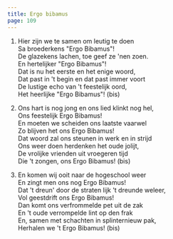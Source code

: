 ```yaml
---
title: Ergo bibamus
page: 109
---  
```


1. Hier zijn we te samen om leutig te doen  
Sa broederkens "Ergo Bibamus"!  
De glazekens lachen, toe geef ze 'nen zoen.  
En hertelijker "Ergo Bibamus"!  
Dat is nu het eerste en het enige woord,  
Dat past in 't begin en dat past immer voort  
De lustige echo van 't feestelijk oord,  
Het heerlijke "Ergo Bibamus"! (bis)  


2. Ons hart is nog jong en ons lied klinkt nog hel,  
Ons feestelijk Ergo Bibamus!  
En moeten we scheiden ons laatste vaarwel  
Zo blijven het ons Ergo Bibamus!  
Dat woord zal ons steunen in werk en in strijd  
Ons weer doen herdenken het oude jolijt,  
De vrolijke vrienden uit vroegeren tijd  
Die 't zongen, ons Ergo Bibamus! (bis)  


3. En komen wij ooit naar de hogeschool weer  
En zingt men ons nog Ergo Bibamus!  
Dat 't dreun' door de straten lijk 't dreunde weleer,  
Vol geestdrift ons Ergo Bibamus!  
Dan komt ons verfrommelde pet uit de zak  
En 't oude verrompelde lint op den frak  
En, samen met schachten in splinternieuw pak,  
Herhalen we 't Ergo Bibamus! (bis)  